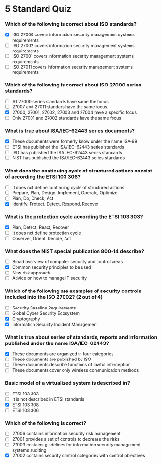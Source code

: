 # 5 Standard Quiz

### Which of the following is correct about ISO standards?

- [X] ISO 27000 covers information security management systems requirements
- [ ] ISO 27002 covers information security management systems requirements
- [ ] ISO 27001 covers information security management systems requirements
- [ ] ISO 27011 covers information security management systems requirements

### Which of the following is correct about ISO 27000 series standards?

- [ ] All 27000 series standards have same the focus
- [ ] 27007 and 27011 standars have the same focus
- [X] 27000, 27001, 27002, 27003 and 27004 have a specific focus
- [ ] Only 27001 and 27002 standards have the same focus

### What is true about ISA/IEC-62443 series documents?

- [X] These documents were formerly know under the name ISA-99
- [ ] ETSI has published the ISA/IEC-62443 series standards
- [ ] ISO has published the ISA/IEC-62443 series standards
- [ ] NIST has published the ISA/IEC-62443 series standards

### What does the continuing cycle of structured actions consist of according the ETSI 103 306?

- [ ] It does not define continuing cycle of structured actions
- [ ] Prepare, Plan, Design, Implement, Operate, Optimize
- [ ] Plan, Do, Check, Act
- [X] Identify, Protect, Detect, Respond, Recover

### What is the protection cycle according the ETSI 103 303?

- [X] Plan, Detect, React, Recover
- [ ] It does not define protection cycle
- [ ] Observer, Orient, Decide, Act

### What does the NIST special publication 800-14 describe?

- [ ] Broad overview of computer security and control areas
- [X] Common security principles to be used
- [ ] New risk approach
- [ ] Advice on how to manage IT security

### Which of the following are examples of security controls included into the ISO 27002? (2 out of 4)

- [ ] Security Baseline Requirements
- [ ] Global Cyber Security Ecosystem
- [X] Cryptography
- [X] Information Security Incident Management

### What is true about series of standards, reports and information published under the name ISA/IEC-62443?

- [X] These documents are organized in four categories
- [ ] These documents are published by ISO
- [ ] These documents describe functions of lawful interception
- [ ] These documents cover only wireless communication methods

### Basic model of a virtualized system is described in?

- [ ] ETSI 103 303
- [ ] It is not described in ETSI standards
- [X] ETSI 103 308
- [ ] ETSI 103 306

### Which of the following is correct?

- [ ] 27006 contains information security risk management
- [ ] 27001 provides a set of controls to decrease the risks
- [ ] 27003 contains guidelines for information security management systems auditing
- [X] 27002 contains security control categories with control objectives